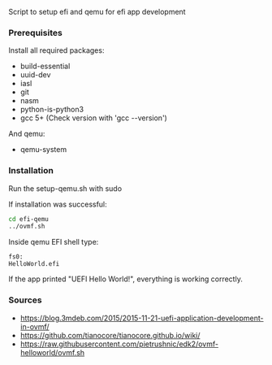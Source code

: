 Script to setup efi and qemu for efi app development

### Prerequisites
Install all required packages:
- build-essential
- uuid-dev 
- iasl 
- git
- nasm
- python-is-python3
- gcc 5+ (Check version with 'gcc --version')

And qemu:
- qemu-system

### Installation
Run the setup-qemu.sh with sudo

If installation was successful:
``` sh
cd efi-qemu
../ovmf.sh
```

Inside qemu EFI shell type:
```
fs0:
HelloWorld.efi
```

If the app printed "UEFI Hello World!", everything is working correctly.

### Sources
- https://blog.3mdeb.com/2015/2015-11-21-uefi-application-development-in-ovmf/
- https://github.com/tianocore/tianocore.github.io/wiki/
- https://raw.githubusercontent.com/pietrushnic/edk2/ovmf-helloworld/ovmf.sh
